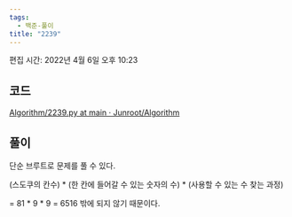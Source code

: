 ```yaml
---
tags:
  - 백준-풀이
title: "2239"
---
```


편집 시간: 2022년 4월 6일 오후 10:23

## 코드

[Algorithm/2239.py at main · Junroot/Algorithm](https://github.com/Junroot/Algorithm/blob/main/baekjoon/2239.py)

## 풀이

단순 브루트로 문제를 풀 수 있다.

(스도쿠의 칸수) * (한 칸에 들어갈 수 있는 숫자의 수) * (사용할 수 있는 수 찾는 과정)

= 81 * 9 * 9 = 6516 밖에 되지 않기 때문이다.
